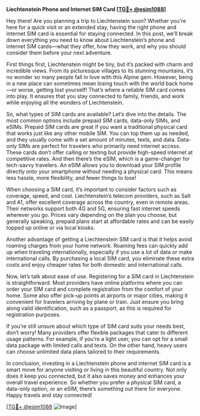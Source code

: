 **Liechtenstein Phone and Internet SIM Card [[TG💪+ @esim1088](https://t.me/s/esim1088)]**

Hey there! Are you planning a trip to Liechtenstein soon? Whether you're here for a quick visit or an extended stay, having the right phone and internet SIM card is essential for staying connected. In this post, we’ll break down everything you need to know about Liechtenstein’s phone and internet SIM cards—what they offer, how they work, and why you should consider them before your next adventure.

First things first, Liechtenstein might be tiny, but it’s packed with charm and incredible views. From its picturesque villages to its stunning mountains, it’s no wonder so many people fall in love with this Alpine gem. However, being in a new place can sometimes mean losing touch with the world back home—or worse, getting lost yourself! That’s where a reliable SIM card comes into play. It ensures that you stay connected to family, friends, and work while enjoying all the wonders of Liechtenstein.

So, what types of SIM cards are available? Let’s dive into the details. The most common options include prepaid SIM cards, data-only SIMs, and eSIMs. Prepaid SIM cards are great if you want a traditional physical card that works just like any other mobile SIM. You can top them up as needed, and they usually come with a set amount of minutes, texts, and data. Data-only SIMs are perfect for travelers who primarily need internet access. These cards don’t offer calling or texting but provide high-speed internet at competitive rates. And then there’s the eSIM, which is a game-changer for tech-savvy travelers. An eSIM allows you to download your SIM profile directly onto your smartphone without needing a physical card. This means less hassle, more flexibility, and fewer things to lose!

When choosing a SIM card, it’s important to consider factors such as coverage, speed, and cost. Liechtenstein’s telecom providers, such as Salt and A1, offer excellent coverage across the country, even in remote areas. Their networks support both 4G and 5G, ensuring fast internet speeds wherever you go. Prices vary depending on the plan you choose, but generally speaking, prepaid plans start at affordable rates and can be easily topped up online or via local kiosks.

Another advantage of getting a Liechtenstein SIM card is that it helps avoid roaming charges from your home network. Roaming fees can quickly add up when traveling internationally, especially if you use a lot of data or make international calls. By purchasing a local SIM card, you eliminate these extra costs and enjoy cheaper rates for both domestic and international calls.

Now, let’s talk about ease of use. Registering for a SIM card in Liechtenstein is straightforward. Most providers have online platforms where you can order your SIM card and complete registration from the comfort of your home. Some also offer pick-up points at airports or major cities, making it convenient for travelers arriving by plane or train. Just ensure you bring along valid identification, such as a passport, as this is required for registration purposes.

If you’re still unsure about which type of SIM card suits your needs best, don’t worry! Many providers offer flexible packages that cater to different usage patterns. For example, if you’re a light user, you can opt for a small data package with limited calls and texts. On the other hand, heavy users can choose unlimited data plans tailored to their requirements.

In conclusion, investing in a Liechtenstein phone and internet SIM card is a smart move for anyone visiting or living in this beautiful country. Not only does it keep you connected, but it also saves money and enhances your overall travel experience. So whether you prefer a physical SIM card, a data-only option, or an eSIM, there’s something out there for everyone. Happy travels and stay connected!

[[TG💪+ @esim1088](https://t.me/s/esim1088) ![Image](https://i.postimg.cc/Y0z9fWf4/image.png)]
